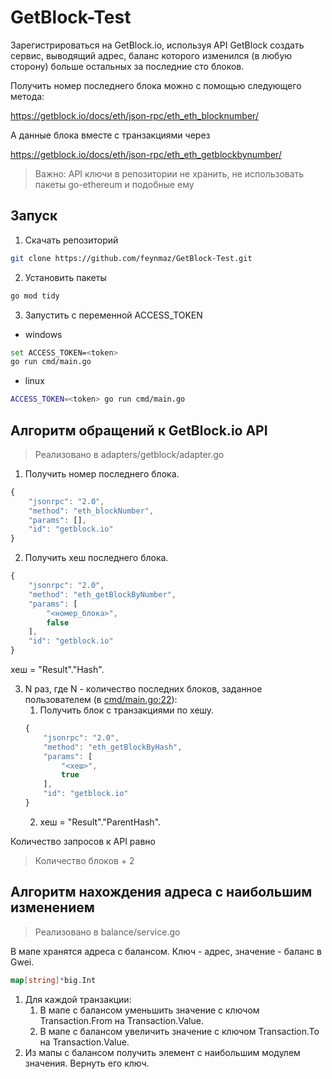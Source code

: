 # GetBlock-Test

Зарегистрироваться на GetBlock.io, используя API GetBlock создать сервис, выводящий адрес, баланс которого изменился (в любую сторону) больше остальных за последние сто блоков.

Получить номер последнего блока можно с помощью следующего метода:

https://getblock.io/docs/eth/json-rpc/eth_eth_blocknumber/

А данные блока вместе с транзакциями через

https://getblock.io/docs/eth/json-rpc/eth_eth_getblockbynumber/

> Важно: API ключи в репозитории не хранить, не использовать пакеты go-ethereum и подобные ему

## Запуск
1. Скачать репозиторий
```sh
git clone https://github.com/feynmaz/GetBlock-Test.git
```

2. Установить пакеты
```sh
go mod tidy
```

3. Запустить с переменной ACCESS_TOKEN

- windows
```sh
set ACCESS_TOKEN=<token> 
go run cmd/main.go
```

- linux
```sh
ACCESS_TOKEN=<token> go run cmd/main.go
```

## Алгоритм обращений к GetBlock.io API
> Реализовано в adapters/getblock/adapter.go
1. Получить номер последнего блока.
```js
{
    "jsonrpc": "2.0",
    "method": "eth_blockNumber",
    "params": [],
    "id": "getblock.io"
}
```
2. Получить хеш последнего блока.
```js
{
    "jsonrpc": "2.0",
    "method": "eth_getBlockByNumber",
    "params": [
        "<номер_блока>",
        false
    ],
    "id": "getblock.io"
}
```
хеш = "Result"."Hash".

3. N раз, где N - количество последних блоков, заданное пользователем (в [cmd/main.go:22](https://github.com/feynmaz/GetBlock-Test/blob/master/cmd/main.go#L22)):
    1. Получить блок с транзакциями по хешу.
    ```js
    {
		"jsonrpc": "2.0",
		"method": "eth_getBlockByHash",
		"params": [
			"<хеш>",
			true
		],
		"id": "getblock.io"
	}
    ```
    2. хеш = "Result"."ParentHash".


Количество запросов к API равно
> Количество блоков + 2

## Алгоритм нахождения адреса с наибольшим изменением
> Реализовано в balance/service.go

В мапе хранятся адреса с балансом. Ключ - адрес, значение - баланс в Gwei.
```go
map[string]*big.Int
```

1. Для каждой транзакции:
    1. В мапе с балансом уменьшить значение с ключом Transaction.From на Transaction.Value.
    2. В мапе с балансом увеличить значение с ключом Transaction.To на Transaction.Value.
2. Из мапы с балансом получить элемент с наибольшим модулем значения. Вернуть его ключ.
